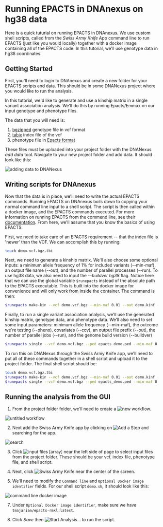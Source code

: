 # Running EPACTS in DNAnexus on hg38 data

Here is a quick tuturial on running EPACTS in DNAnexus. We use custom shell scripts, called from the *Swiss Army Knife* App command line to run EPACTS (just like you would locally) together with a docker image containing all of the EPACTS code. In this tutorial, we'll use genotype data in hg38 coordinates.

## Getting Started

First, you'll need to login to DNAnexus and create a new folder for your EPACTS scripts and data. This should be in some DNANexus project where you would like to run the analysis.

In this tutorial, we'd like to generate and use a kinship matrix in a single variant association analysis. We'll do this by running Epacts/Emmax on our input genotype and phenotype files.

The data that you will need is:
1. [bgzipped](http://www.htslib.org/doc/tabix.html) genotype file in vcf format
2. [tabix](http://www.htslib.org/doc/tabix.html) index file of the vcf
3. phenotype file in [Epacts format](https://genome.sph.umich.edu/wiki/EPACTS#PED_file_for_Phenotypes_and_Covariates)

These files must be uploaded into your project folder with the DNANexus *add data* tool. Navigate to your new project folder and add data. It should look like this:

![adding data to DNANexus](https://user-images.githubusercontent.com/30277822/34653670-5915b8b6-f3bd-11e7-84e6-31452fc2ed86.png)


## Writing scripts for DNAnexus

Now that the data is in place, we'll need to write the actual EPACTS commands. Running EPACTS on DNAnexus boils down to copying your normal command line input to a shell script. The script is then called within a docker image, and the EPACTS commands executed. For more information on running EPACTS from the commend line, see their [documentation](https://genome.sph.umich.edu/wiki/EPACTS). From here, we'll assume that you know the basics of using EPACTS. 

First, we need to take care of an EPACTS requirement -- that the index file is 'newer' than the VCF. We can accomplish this by running:

```bash
touch demo.vcf.bgz.tbi
```

Next, we need to generate a kinship matrix. We'll also choose some optional inputs: a minimum allele frequency of 1% for included variants (--min-maf), an output file name (--out), and the number of parallel processes (--run). To use hg38 data, we also need to input the *--buildver hg38* flag. Notice here that we can use the global variable `$runepacts` instead of the absolute path to the EPACTS executable. This is built into the docker image for convenience and will only work from inside the container. The command is then:

```bash
$runepacts make-kin --vcf demo.vcf.bgz --min-maf 0.01 --out demo.kinf --run 2 --buildver hg38
```

Finally, to run a single variant association analysis, we'll use the generated kinship matrix, genotype data, and phenotype data. We'll also need to set some input parameters: minimum allele frequency (--min-maf), the outcome we're testing (--pheno), covariates (--cov), an output file prefix (--out), the number of parallel jobs (--run), and the genome build version (--buildver)

```bash
$runepacts single --vcf demo.vcf.bgz --ped epacts_demo.ped --min-maf 0.001 --kin demo.kinf --pheno FG --cov SEX --cov AGE --test q.emmax --out demo_sv --run 2 --buildver hg38
```

To run this on DNANexus through the Swiss Army Knife app, we'll need to put all of these commands together in a shell script and upload it to the project folder. The final shell script should be:

```bash
touch demo.vcf.bgz.tbi
$runepacts make-kin --vcf demo.vcf.bgz --min-maf 0.01 --out demo.kinf --run 2 --buildver hg38
$runepacts single --vcf demo.vcf.bgz --ped epacts_demo.ped --min-maf 0.001 --kin demo.kinf --pheno FG --cov SEX --cov AGE --test q.emmax --out demo_sv --run 2 --buildver hg38
```

## Running the analysis from the GUI

1. From the project folder folder, we'll need to create a ![new workflow](https://user-images.githubusercontent.com/30277822/34676161-efcdf39e-f459-11e7-8929-013612c06ab7.png).

![untitled workflow](https://user-images.githubusercontent.com/30277822/34653699-9f5bb212-f3bd-11e7-982d-a9ea9abeed95.png)

2. Next add the Swiss Army Knife app by clicking on ![Add a Step](https://user-images.githubusercontent.com/30277822/34676208-1785c0b0-f45a-11e7-9458-2ef843b50010.png) and searching for the app.

![search](https://user-images.githubusercontent.com/30277822/34676242-31290aa4-f45a-11e7-9bcc-d92289876c6d.png)

3. Click ![input files [array]](https://user-images.githubusercontent.com/30277822/34676262-3f08380c-f45a-11e7-9b5f-f908b88f1537.png) near the left side of page to select input files from the project folder. These should be your vcf, index file, phenotype file, and shell script.

4. Next, click ![Swiss Army Knife](https://user-images.githubusercontent.com/30277822/34676291-5740cd1c-f45a-11e7-9ddb-fd805fc04f7f.png) near the center of the screen. 

5. We'll need to modify the `Command line` and `Optional Docker image identifier` fields. For our shell script `demo.sh`, it should look like this:

![command line docker image](https://user-images.githubusercontent.com/30277822/34676327-73914d84-f45a-11e7-9e7b-d558244a9d9b.png)

7. Under `Optional Docker image identifier`, make sure we have `tmajarian/epacts-rmkl:latest`.

8. Click *Save* then ![Start Analysis...](https://user-images.githubusercontent.com/30277822/34676354-8585c628-f45a-11e7-91ca-8ad1f41c2135.png) to run the script.

